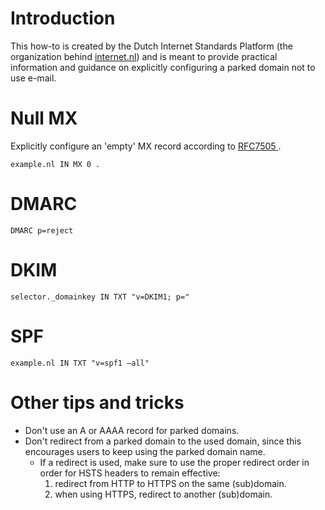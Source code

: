 # Introduction
This how-to is created by the Dutch Internet Standards Platform (the organization behind [internet.nl](https://internet.nl)) and is meant to provide practical information and guidance on explicitly configuring a parked domain not to use e-mail.

# Null MX
Explicitly configure an 'empty' MX record according to [RFC7505 ](https://tools.ietf.org/html/rfc7505). 

`example.nl IN MX 0 .`

# DMARC

`DMARC p=reject`

# DKIM

`selector._domainkey IN TXT "v=DKIM1; p="`

# SPF

`example.nl IN TXT "v=spf1 –all"`
   
# Other tips and tricks
* Don't use an A or AAAA record for parked domains.
* Don't redirect from a parked domain to the used domain, since this encourages users to keep using the parked domain name.
  * If a redirect is used, make sure to use the proper redirect order in order for HSTS headers to remain effective: 
    1. redirect from HTTP to HTTPS on the same (sub)domain.
    2. when using HTTPS, redirect to another (sub)domain.
